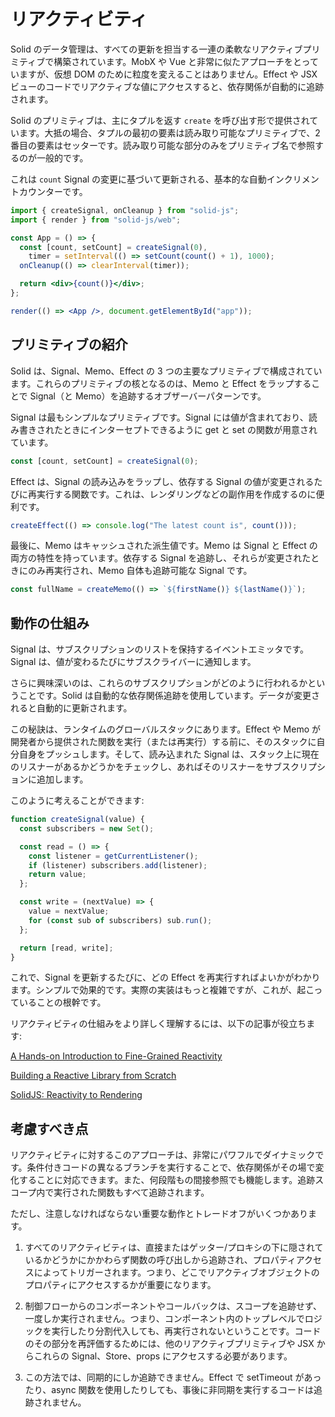 # リアクティビティ

Solid のデータ管理は、すべての更新を担当する一連の柔軟なリアクティブプリミティブで構築されています。MobX や Vue と非常に似たアプローチをとっていますが、仮想 DOM のために粒度を変えることはありません。Effect や JSX ビューのコードでリアクティブな値にアクセスすると、依存関係が自動的に追跡されます。

Solid のプリミティブは、主にタプルを返す `create` を呼び出す形で提供されています。大抵の場合、タプルの最初の要素は読み取り可能なプリミティブで、2 番目の要素はセッターです。読み取り可能な部分のみをプリミティブ名で参照するのが一般的です。

これは `count` Signal の変更に基づいて更新される、基本的な自動インクリメントカウンターです。

```jsx
import { createSignal, onCleanup } from "solid-js";
import { render } from "solid-js/web";

const App = () => {
  const [count, setCount] = createSignal(0),
    timer = setInterval(() => setCount(count() + 1), 1000);
  onCleanup(() => clearInterval(timer));

  return <div>{count()}</div>;
};

render(() => <App />, document.getElementById("app"));
```

## プリミティブの紹介

Solid は、Signal、Memo、Effect の 3 つの主要なプリミティブで構成されています。これらのプリミティブの核となるのは、Memo と Effect をラップすることで Signal（と Memo）を追跡するオブザーバーパターンです。

Signal は最もシンプルなプリミティブです。Signal には値が含まれており、読み書きされたときにインターセプトできるように get と set の関数が用意されています。

```js
const [count, setCount] = createSignal(0);
```

Effect は、Signal の読み込みをラップし、依存する Signal の値が変更されるたびに再実行する関数です。これは、レンダリングなどの副作用を作成するのに便利です。

```js
createEffect(() => console.log("The latest count is", count()));
```

最後に、Memo はキャッシュされた派生値です。Memo は Signal と Effect の両方の特性を持っています。依存する Signal を追跡し、それらが変更されたときにのみ再実行され、Memo 自体も追跡可能な Signal です。

```js
const fullName = createMemo(() => `${firstName()} ${lastName()}`);
```

## 動作の仕組み

Signal は、サブスクリプションのリストを保持するイベントエミッタです。Signal は、値が変わるたびにサブスクライバーに通知します。

さらに興味深いのは、これらのサブスクリプションがどのように行われるかということです。Solid は自動的な依存関係追跡を使用しています。データが変更されると自動的に更新されます。

この秘訣は、ランタイムのグローバルスタックにあります。Effect や Memo が開発者から提供された関数を実行（または再実行）する前に、そのスタックに自分自身をプッシュします。そして、読み込まれた Signal は、スタック上に現在のリスナーがあるかどうかをチェックし、あればそのリスナーをサブスクリプションに追加します。

このように考えることができます:

```js
function createSignal(value) {
  const subscribers = new Set();

  const read = () => {
    const listener = getCurrentListener();
    if (listener) subscribers.add(listener);
    return value;
  };

  const write = (nextValue) => {
    value = nextValue;
    for (const sub of subscribers) sub.run();
  };

  return [read, write];
}
```

これで、Signal を更新するたびに、どの Effect を再実行すればよいかがわかります。シンプルで効果的です。実際の実装はもっと複雑ですが、これが、起こっていることの根幹です。

リアクティビティの仕組みをより詳しく理解するには、以下の記事が役立ちます:

[A Hands-on Introduction to Fine-Grained Reactivity](https://dev.to/ryansolid/a-hands-on-introduction-to-fine-grained-reactivity-3ndf)

[Building a Reactive Library from Scratch](https://dev.to/ryansolid/building-a-reactive-library-from-scratch-1i0p)

[SolidJS: Reactivity to Rendering](https://indepth.dev/posts/1289/solidjs-reactivity-to-rendering)

## 考慮すべき点

リアクティビティに対するこのアプローチは、非常にパワフルでダイナミックです。条件付きコードの異なるブランチを実行することで、依存関係がその場で変化することに対応できます。また、何段階もの間接参照でも機能します。追跡スコープ内で実行された関数もすべて追跡されます。

ただし、注意しなければならない重要な動作とトレードオフがいくつかあります。

1. すべてのリアクティビティは、直接またはゲッター/プロキシの下に隠されているかどうかにかかわらず関数の呼び出しから追跡され、プロパティアクセスによってトリガーされます。つまり、どこでリアクティブオブジェクトのプロパティにアクセスするかが重要になります。

2. 制御フローからのコンポーネントやコールバックは、スコープを追跡せず、一度しか実行されません。つまり、コンポーネント内のトップレベルでロジックを実行したり分割代入しても、再実行されないということです。コードのその部分を再評価するためには、他のリアクティブプリミティブや JSX からこれらの Signal、Store、props にアクセスする必要があります。

3. この方法では、同期的にしか追跡できません。Effect で setTimeout があったり、async 関数を使用したりしても、事後に非同期を実行するコードは追跡されません。
